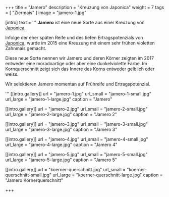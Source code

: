 +++
title = "Jamero"
description = "Kreuzung von Japonica"
weight = 7
tags = [ "Ziermais" ]
image = "jamero-1.jpg"

[intro]
  text = '''
**Jamero** ist eine neue Sorte aus einer Kreuzung von [Japonica](/maissorten/japonica/).  
  
Infolge der eher späten Reife und des tiefen Ertragspotenzials von [Japonica](/maissorten/japonica/), wurde im 2015 eine Kreuzung mit einem sehr frühen violetten Zahnmais gemacht.

Diese neue Sorte nennen wir Jamero und deren Körner zeigten im 2017 entweder eine moradoartige oder aber eine dunkelviolette Farbe. Im Kornquerschnitt zeigt sich das Innere des Korns entweder gelblich oder weiss.

Wir selektieren Jamero momentan auf Frühreife und Ertragspotenzial. 

'''
  [[intro.gallery]]
    url = "jamero-1.jpg"
    url_small = "jamero-1-small.jpg"
    url_large = "jamero-1-large.jpg"
    caption = "Jamero"

  [[intro.gallery]]
    url = "jamero-2.jpg"
    url_small = "jamero-2-small.jpg"
    url_large = "jamero-2-large.jpg"
    caption = "Jamero 2"

  [[intro.gallery]]
    url = "jamero-3.jpg"
    url_small = "jamero-3-small.jpg"
    url_large = "jamero-3-large.jpg"
    caption = "Jamero 3"

  [[intro.gallery]]
    url = "jamero-4.jpg"
    url_small = "jamero-4-small.jpg"
    url_large = "jamero-4-large.jpg"
    caption = "Jamero 4"
    
  [[intro.gallery]]
    url = "jamero-5.jpg"
    url_small = "jamero-5-small.jpg"
    url_large = "jamero-5-large.jpg"
    caption = "Jamero 5"
    
  [[intro.gallery]]
    url = "koerner-querschnitt.jpg"
    url_small = "koerner-querschnitt-small.jpg"
    url_large = "koerner-querschnitt-large.jpg"
    caption = "Jamero Körnerquerschnitt"

+++
